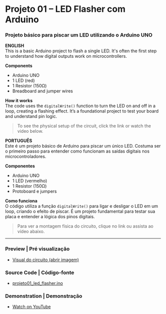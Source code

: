 # Projeto 01 – LED Flasher com Arduino  
### Projeto básico para piscar um LED utilizando o Arduino UNO

**ENGLISH**  
This is a basic Arduino project to flash a single LED. It's often the first step to understand how digital outputs work on microcontrollers.

**Components**  
- Arduino UNO  
- 1 LED (red)  
- 1 Resistor (150Ω)  
- Breadboard and jumper wires  

**How it works**  
The code uses the `digitalWrite()` function to turn the LED on and off in a loop, creating a flashing effect. It’s a foundational project to test your board and understand pin logic.

> To see the physical setup of the circuit, click the link or watch the video below.

**PORTUGUÊS**  
Este é um projeto básico de Arduino para piscar um único LED. Costuma ser o primeiro passo para entender como funcionam as saídas digitais nos microcontroladores.

**Componentes**  
- Arduino UNO  
- 1 LED (vermelho)  
- 1 Resistor (150Ω)  
- Protoboard e jumpers  

**Como funciona**  
O código utiliza a função `digitalWrite()` para ligar e desligar o LED em um loop, criando o efeito de piscar. É um projeto fundamental para testar sua placa e entender a lógica dos pinos digitais.

> Para ver a montagem física do circuito, clique no link ou assista ao vídeo abaixo.  
---
### Preview | Pré visualização
- [Visual do circuito (abrir imagem)](projeto_01.png)

### Source Code | Código-fonte  
- [projeto01_led_flasher.ino](projeto01_led_flasher.ino)

### Demonstration | Demonstração  
- [Watch on YouTube](https://youtu.be/1OYCDtpbMc0)

